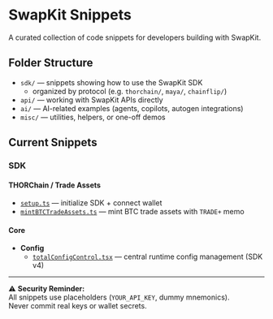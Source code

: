 # SwapKit Snippets

A curated collection of code snippets for developers building with SwapKit.

## Folder Structure
- `sdk/` — snippets showing how to use the SwapKit SDK
  - organized by protocol (e.g. `thorchain/`, `maya/`, `chainflip/`)
- `api/` — working with SwapKit APIs directly
- `ai/` — AI-related examples (agents, copilots, autogen integrations)
- `misc/` — utilities, helpers, or one-off demos

## Current Snippets
### SDK
#### THORChain / Trade Assets
- [`setup.ts`](./sdk/thorchain/trade-assets/setup.ts) — initialize SDK + connect wallet  
- [`mintBTCTradeAssets.ts`](./sdk/thorchain/trade-assets/mintBTCTradeAssets.ts) — mint BTC trade assets with `TRADE+` memo  
#### Core
- **Config**
  - [`totalConfigControl.tsx`](./sdk/core/config/totalConfigControl.tsx) — central runtime config management (SDK v4)

---

⚠️ **Security Reminder:**  
All snippets use placeholders (`YOUR_API_KEY`, dummy mnemonics).  
Never commit real keys or wallet secrets.
